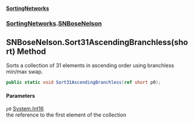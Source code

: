 #### [SortingNetworks](./index.md 'index')
### [SortingNetworks](./SortingNetworks.md 'SortingNetworks').[SNBoseNelson](./SortingNetworks-SNBoseNelson.md 'SortingNetworks.SNBoseNelson')
## SNBoseNelson.Sort31AscendingBranchless(short) Method
Sorts a collection of 31 elements in ascending order using branchless min/max swap.  
```csharp
public static void Sort31AscendingBranchless(ref short p0);
```
#### Parameters
<a name='SortingNetworks-SNBoseNelson-Sort31AscendingBranchless(short)-p0'></a>
`p0` [System.Int16](https://docs.microsoft.com/en-us/dotnet/api/System.Int16 'System.Int16')  
the reference to the first element of the collection  
  
